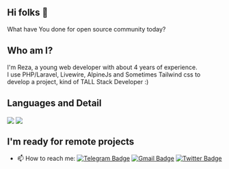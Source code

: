 ## Hi folks 👋
What have You done for open source community today?

## Who am I?
I'm Reza, a young web developer with about 4 years of experience.
<br>
I use PHP/Laravel, Livewire, AlpineJs and Sometimes Tailwind css to develop a project, kind of TALL Stack Developer :)
<br>

## Languages and Detail
<p>
    <img align="center" src="https://github-readme-stats.vercel.app/api?username=rezaamini-ir&count_private=true&show_icons=true&bg_color=F6F8FA&title_color=5069DF&hide=issues&icon_color=EB445E"/>
    <img align="center" src="https://github-readme-stats.vercel.app/api/top-langs/?username=rezaamini-ir&layout=compact"/>
</p>
    
## I'm ready for remote projects    
- 📫 How to reach me: 
[![Telegram Badge](https://img.shields.io/badge/-Telegram-blue?style=flat&logo=telegram&logoColor=white&link=https://t.me/RezaAmini_ir)](https://t.me/RezaAmini_ir)
[![Gmail Badge](https://img.shields.io/badge/-Gmail-red?style=flat&logo=gmail&logoColor=white&link=rezaaminiroyal@gmail.com)](mailto:rezaaminiroyal@gmail.com)
[![Twitter Badge](https://img.shields.io/badge/-Twitter-blue?style=flat&logo=twitter&logoColor=white&link=https://twitter.com/ReziAmini)](https://twitter.com/ReziAmini)
